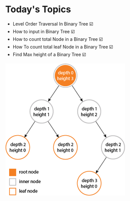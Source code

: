 # Today's Topics

- Level Order Traversal In Binary Tree ☑️
- How to input in Binary Tree ☑️
- How to count total Node in a Binary Tree ☑️
- How To count total leaf Node in a Binary Tree ☑️
- Find Max height of a Binary Tree ☑️

![Binary Search tree Height and depth](./8yPi9.png)
